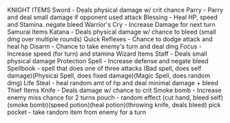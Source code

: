 KNIGHT ITEMS
	Sword - Deals physical damage w/ crit chance
	Parry - Parry and deal small damage if opponent used attack
	Blessing - Heal HP, speed and Stamina. negate bleed
	Warrior's Cry - Increase Damage for next turn		
Samurai Items
	Katana - Deals physical damage w/ chance to bleed (small dmg over multiple rounds)
	Quick Reflexes - Chance to dodge attack and heal hp
	Disarm - Chance to take enemy's turn and deal dmg
	Focus - Increase speed (for turn) and stamina
Wizard Items
	Staff - Deals small physical damage
	Protection Spell - Increase defense and negate bleed
	Spellbook - spell that does one of three attacks (Bad spell, does self damage)(Physical Spell, does fixed damage)(Magic Spell, does random dmg)
	Life Steal - heal random amt of hp and deal minimal damage + bleed
Thief Items
	Knife - Deals damage w/ chance to crit
	Smoke bomb - Increase enemy miss chance for 2 turns
	pouch - random effect (cut hand, bleed self)(smoke bomb)(speed potion)(heal potion)(throwing knife, deals bleed)
	pick pocket - take random item from enemy for a turn
	
	
